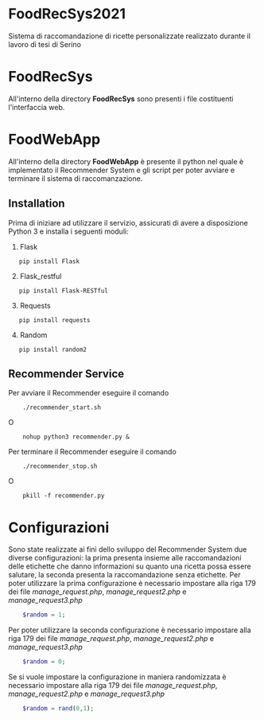 # FoodRecSys2021
Sistema di raccomandazione di ricette personalizzate realizzato durante il lavoro di tesi di Serino <br>

# FoodRecSys 
All'interno della directory **FoodRecSys** sono presenti i file costituenti l'interfaccia web.

# FoodWebApp
All'interno della directory **FoodWebApp** è presente il python nel quale è implementato il Recommender System e gli script per poter avviare e terminare il sistema di raccomanzazione.

## Installation
Prima di iniziare ad utilizzare il servizio, assicurati di avere a disposizione Python 3 e installa i seguenti moduli:
1. Flask
```shell
   pip install Flask    
```
2. Flask_restful
```shell
   pip install Flask-RESTful    
```
3. Requests
```shell
   pip install requests    
```
4. Random
```shell
   pip install random2   
```

## Recommender Service
Per avviare il Recommender eseguire il comando
```shell
    ./recommender_start.sh 
```
O 
```shell
    nohup python3 recommender.py &
```
Per terminare il Recommender eseguire il comando
```shell
    ./recommender_stop.sh 
```
O 
```shell
    pkill -f recommender.py
```

# Configurazioni
Sono state realizzate ai fini dello sviluppo del Recommender System due diverse configurazioni: la prima presenta insieme alle raccomandazioni delle etichette che danno informazioni su quanto una ricetta possa essere salutare, la seconda presenta la raccomandazione senza etichette.
Per poter utilizzare la prima configurazione è necessario impostare alla riga 179 dei file *manage_request.php*, *manage_request2.php* e *manage_request3.php*
```php
    $random = 1;
```
Per poter utilizzare la seconda configurazione è necessario impostare alla riga 179 dei file *manage_request.php*, *manage_request2.php* e *manage_request3.php*
```php
    $random = 0;
```
Se si vuole impostare la configurazione in maniera randomizzata è necessario impostare alla riga 179 dei file *manage_request.php*, *manage_request2.php* e *manage_request3.php*
```php
    $random = rand(0,1);
```


